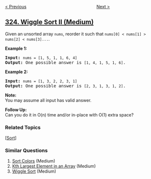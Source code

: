<!--|This file generated by command(leetcode description); DO NOT EDIT.    |-->
<!--+----------------------------------------------------------------------+-->
<!--|@author    openset <openset.wang@gmail.com>                           |-->
<!--|@link      https://github.com/openset                                 |-->
<!--|@home      https://github.com/tonymontaro/leetcode-hints                        |-->
<!--+----------------------------------------------------------------------+-->

[< Previous](https://github.com/tonymontaro/leetcode-hints/tree/master/problems/number-of-connected-components-in-an-undirected-graph "Number of Connected Components in an Undirected Graph")
　　　　　　　　　　　　　　　　
[Next >](https://github.com/tonymontaro/leetcode-hints/tree/master/problems/maximum-size-subarray-sum-equals-k "Maximum Size Subarray Sum Equals k")

## [324. Wiggle Sort II (Medium)](https://leetcode.com/problems/wiggle-sort-ii "摆动排序 II")

<p>Given an unsorted array <code>nums</code>, reorder it such that <code>nums[0] &lt; nums[1] &gt; nums[2] &lt; nums[3]...</code>.</p>

<p><b>Example 1:</b></p>

<pre>
<strong>Input: </strong><code>nums = [1, 5, 1, 1, 6, 4]</code>
<strong>Output: </strong>One possible answer is <code>[1, 4, 1, 5, 1, 6]</code>.</pre>

<p><b>Example 2:</b></p>

<pre>
<strong>Input: </strong><code>nums = [1, 3, 2, 2, 3, 1]</code>
<strong>Output:</strong> One possible answer is <code>[2, 3, 1, 3, 1, 2]</code>.</pre>

<p><b>Note:</b><br />
You may assume all input has valid answer.</p>

<p><b>Follow Up:</b><br />
Can you do it in O(n) time and/or in-place with O(1) extra space?</p>

### Related Topics
  [[Sort](https://github.com/tonymontaro/leetcode-hints/tree/master/tag/sort/README.md)]

### Similar Questions
  1. [Sort Colors](https://github.com/tonymontaro/leetcode-hints/tree/master/problems/sort-colors) (Medium)
  1. [Kth Largest Element in an Array](https://github.com/tonymontaro/leetcode-hints/tree/master/problems/kth-largest-element-in-an-array) (Medium)
  1. [Wiggle Sort](https://github.com/tonymontaro/leetcode-hints/tree/master/problems/wiggle-sort) (Medium)
